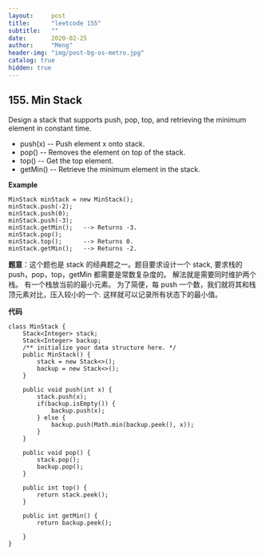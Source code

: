 ```yaml
---
layout:     post
title:      "leetcode 155"
subtitle:   ""
date:       2020-02-25
author:     "Meng"
header-img: "img/post-bg-os-metro.jpg"
catalog: true
hidden: true
---
```


## 155. Min Stack

Design a stack that supports push, pop, top, and retrieving the minimum element in constant time.

- push(x) -- Push element x onto stack.
- pop() -- Removes the element on top of the stack.
- top() -- Get the top element.
- getMin() -- Retrieve the minimum element in the stack.

**Example**

```
MinStack minStack = new MinStack();
minStack.push(-2);
minStack.push(0);
minStack.push(-3);
minStack.getMin();   --> Returns -3.
minStack.pop();
minStack.top();      --> Returns 0.
minStack.getMin();   --> Returns -2.
```

**题意**：这个题也是 stack 的经典题之一。题目要求设计一个 stack, 要求栈的 push，pop，top，getMin 都需要是常数复杂度的。 解法就是需要同时维护两个栈。 有一个栈放当前的最小元素。 为了简便，每 push 一个数，我们就将其和栈顶元素对比，压入较小的一个. 这样就可以记录所有状态下的最小值。

**代码**
```
class MinStack {
    Stack<Integer> stack;
    Stack<Integer> backup;
    /** initialize your data structure here. */
    public MinStack() {
        stack = new Stack<>();
        backup = new Stack<>();
    }

    public void push(int x) {
        stack.push(x);
        if(backup.isEmpty()) {
            backup.push(x);
        } else {
            backup.push(Math.min(backup.peek(), x));
        }
    }

    public void pop() {
        stack.pop();
        backup.pop();
    }

    public int top() {
        return stack.peek();
    }

    public int getMin() {
        return backup.peek();

    }
}
```
